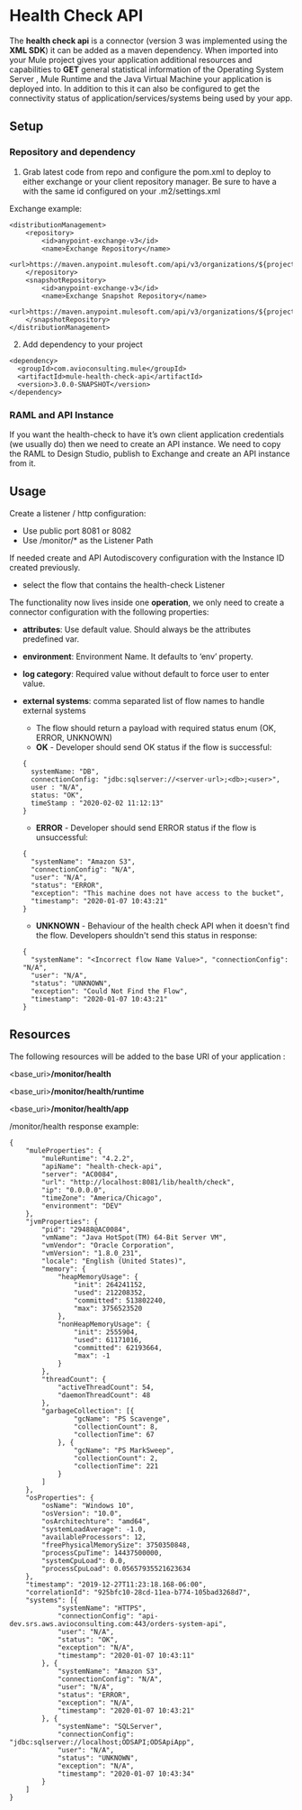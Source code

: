 # Health Check API
The  **health check api** is a connector (version 3 was implemented using the **XML SDK**) it can be added as a maven dependency. When imported into your Mule project gives your application additional resources and capabilities to **GET** general statistical information of the Operating System Server , Mule Runtime and the Java Virtual Machine your application is deployed into. In addition to this it can also be configured to get the connectivity status of application/services/systems being used by your app.


## Setup
### Repository and dependency

1. Grab latest code from repo and configure the pom.xml <distributionManagement> to deploy to either exchange or your client repository manager. Be sure to have a <server> with the same id configured on your .m2/settings.xml

Exchange example:
```
<distributionManagement>
    <repository>
        <id>anypoint-exchange-v3</id>
        <name>Exchange Repository</name>
        <url>https://maven.anypoint.mulesoft.com/api/v3/organizations/${project.groupId}/maven</url>
    </repository>
    <snapshotRepository>
        <id>anypoint-exchange-v3</id>
        <name>Exchange Snapshot Repository</name>
        <url>https://maven.anypoint.mulesoft.com/api/v3/organizations/${project.groupId}/maven</url>
    </snapshotRepository>
</distributionManagement>
```

2. Add dependency to your project
```
<dependency>
  <groupId>com.avioconsulting.mule</groupId>
  <artifactId>mule-health-check-api</artifactId>
  <version>3.0.0-SNAPSHOT</version>
</dependency>
```

### RAML and API Instance

If you want the health-check to have it’s own client application credentials (we usually do) then we need to create an API instance. We need to copy the RAML to Design Studio, publish to Exchange and create an API instance from it.

## Usage

Create a listener / http configuration:

- Use public port 8081 or 8082
- Use /monitor/* as the Listener Path

If needed create and API Autodiscovery configuration with the Instance ID created previously.
- select the flow that contains the health-check Listener

The functionality now lives inside one **operation**, we only need to create a connector configuration with the following properties:
- **attributes**: Use default value. Should always be the attributes predefined var.
- **environment**: Environment Name. It defaults to ‘env’ property.
- **log category**: Required value without default to force user to enter value.
- **external systems**: comma separated list of flow names to handle external systems
  - The flow should return a payload with required status enum (OK, ERROR, UNKNOWN)
  - **OK** - Developer should send OK status if the flow is successful:
  ```
  { 
    systemName: "DB", 
    connectionConfig: "jdbc:sqlserver://<server-url>;<db>;<user>", 
    user : "N/A", 
    status: "OK", 
    timeStamp : "2020-02-02 11:12:13" 
  }
  ```
  
  - **ERROR** - Developer should send ERROR status if the flow is unsuccessful:
  ```
  { 
    "systemName": "Amazon S3", 
    "connectionConfig": "N/A", 
    "user": "N/A", 
    "status": "ERROR", 
    "exception": "This machine does not have access to the bucket", 
    "timestamp": "2020-01-07 10:43:21" 
  }
  ```
  
  - **UNKNOWN** - Behaviour of the health check API when it doesn't find the flow. Developers shouldn't send this status in response:
  ```
  { 
    "systemName": "<Incorrect flow Name Value>", "connectionConfig": "N/A", 
    "user": "N/A", 
    "status": "UNKNOWN", 
    "exception": "Could Not Find the Flow", 
    "timestamp": "2020-01-07 10:43:21" 
  }
  ```

## Resources

The following resources will be added to the base URI of your application :

<base_uri>**/monitor/health**

<base_uri>**/monitor/health/runtime**

<base_uri>**/monitor/health/app**

/monitor/health response example:
```
{
    "muleProperties": {
        "muleRuntime": "4.2.2",
        "apiName": "health-check-api",
        "server": "AC0084",
        "url": "http://localhost:8081/lib/health/check",
        "ip": "0.0.0.0",
        "timeZone": "America/Chicago",
        "environment": "DEV"
    },
    "jvmProperties": {
        "pid": "29488@AC0084",
        "vmName": "Java HotSpot(TM) 64-Bit Server VM",
        "vmVendor": "Oracle Corporation",
        "vmVersion": "1.8.0_231",
        "locale": "English (United States)",
        "memory": {
            "heapMemoryUsage": {
                "init": 264241152,
                "used": 212208352,
                "committed": 513802240,
                "max": 3756523520
            },
            "nonHeapMemoryUsage": {
                "init": 2555904,
                "used": 61171016,
                "committed": 62193664,
                "max": -1
            }
        },
        "threadCount": {
            "activeThreadCount": 54,
            "daemonThreadCount": 48
        },
        "garbageCollection": [{
                "gcName": "PS Scavenge",
                "collectionCount": 8,
                "collectionTime": 67
            }, {
                "gcName": "PS MarkSweep",
                "collectionCount": 2,
                "collectionTime": 221
            }
        ]
    },
    "osProperties": {
        "osName": "Windows 10",
        "osVersion": "10.0",
        "osArchitechture": "amd64",
        "systemLoadAverage": -1.0,
        "availableProcessors": 12,
        "freePhysicalMemorySize": 3750350848,
        "processCpuTime": 14437500000,
        "systemCpuLoad": 0.0,
        "processCpuLoad": 0.05657935521623634
    },
    "timestamp": "2019-12-27T11:23:18.168-06:00",
    "correlationId": "925bfc10-28cd-11ea-b774-105bad3268d7",
    "systems": [{
            "systemName": "HTTPS",
            "connectionConfig": "api-dev.srs.aws.avioconsulting.com:443/orders-system-api",
            "user": "N/A",
            "status": "OK",
            "exception": "N/A",
            "timestamp": "2020-01-07 10:43:11"
        }, {
            "systemName": "Amazon S3",
            "connectionConfig": "N/A",
            "user": "N/A",
            "status": "ERROR",
            "exception": "N/A",
            "timestamp": "2020-01-07 10:43:21"
        }, {
            "systemName": "SQLServer",
            "connectionConfig": "jdbc:sqlserver://localhost;ODSAPI;ODSApiApp",
            "user": "N/A",
            "status": "UNKNOWN",
            "exception": "N/A",
            "timestamp": "2020-01-07 10:43:34"
        }
    ]
}
```
